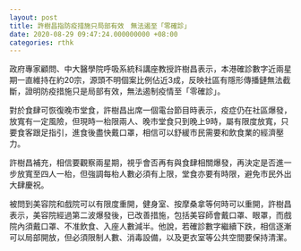 ```yaml
---
layout: post
title: 許樹昌指防疫措施只局部有效　無法遏至「零確診」
date: 2020-08-29 09:47:24.000000000 +08:00
categories: rthk
---
```


政府專家顧問、中大醫學院呼吸系統科講座教授許樹昌表示，本港確診數字近兩星期一直維持在約20宗，源頭不明個案比例佔近3成，反映社區有隱形傳播鏈無法截斷，證明防疫措施只是局部有效，無法遏制疫情至「零確診」。

對於食肆可恢復晚市堂食，許樹昌出席一個電台節目時表示，疫症仍在社區爆發，放寬有一定風險，但現時一枱限兩人、晚市堂食只到晚上9時，屬有限度放寬，只要食客跟足指引，進食後盡快戴口罩，相信可以舒緩市民需要和飲食業的經濟壓力。

許樹昌補充，相信要觀察兩星期，視乎會否再有與食肆相關爆發，再決定是否進一步放寬至四人一枱，但強調每枱人數必須有上限，堂食亦要有時限，避免市民外出大肆慶祝。

被問到美容院和戲院可以有限度重開，健身室、按摩桑拿等何時可以重開，許樹昌表示，美容院經過第二波爆發後，已改善措施，包括美容師會戴口罩、眼罩，而戲院內須戴口罩、不准飲食、入座人數減半。他說，若確診數字繼續下跌，相信逐漸可以局部開放，但必須限制人數、消毒設備，以及更衣室等公共空間要保持清潔。
